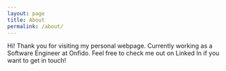 ```yaml
---
layout: page
title: About
permalink: /about/
---
```


Hi! Thank you for visiting my personal webpage. Currently working as a Software Engineer at Onfido.
Feel free to check me out on Linked In if you want to get in touch!
